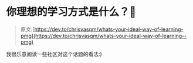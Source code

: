 # 你理想的学习方式是什么？🤔

> 原文:[https://dev.to/chrisvasqm/whats-your-ideal-way-of-learning-pmg](https://dev.to/chrisvasqm/whats-your-ideal-way-of-learning--pmg)

我很乐意阅读一些社区对这个话题的看法:)